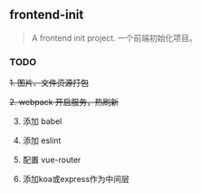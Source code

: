 ## frontend-init

> A frontend init project. 一个前端初始化项目。

### TODO

~~1. 图片、文件资源打包~~

~~2. webpack 开启服务，热刷新~~

3. 添加 babel

4. 添加 eslint

5. 配置 vue-router

6. 添加koa或express作为中间层